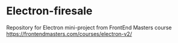 # Electron-firesale
Repository for Electron mini-project from FrontEnd Masters course
https://frontendmasters.com/courses/electron-v2/

